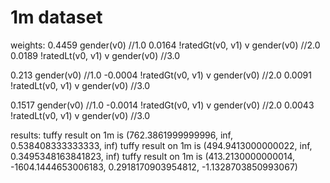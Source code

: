 # 1m dataset

weights:
0.4459        gender(v0)  //1.0
0.0164       !ratedGt(v0, v1)  v  gender(v0)  //2.0
0.0189       !ratedLt(v0, v1)  v  gender(v0)  //3.0

0.213        gender(v0)  //1.0
-0.0004       !ratedGt(v0, v1)  v  gender(v0)  //2.0
0.0091       !ratedLt(v0, v1)  v  gender(v0)  //3.0

0.1517        gender(v0)  //1.0
-0.0014       !ratedGt(v0, v1)  v  gender(v0)  //2.0
0.0043       !ratedLt(v0, v1)  v  gender(v0)  //3.0


results:
tuffy result on  1m  is (762.3861999999996, inf, 0.538408333333333, inf)
tuffy result on  1m  is (494.9413000000022, inf, 0.3495348163841823, inf)
tuffy result on  1m  is (413.2130000000014, -1604.1444653006183, 0.2918170903954812, -1.1328703850993067)



